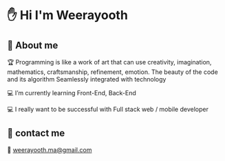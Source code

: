 # ✋ Hi I'm Weerayooth

## 📃 About me

🏆 Programming is like a work of art that can use creativity, imagination, mathematics, craftsmanship, refinement, emotion. The beauty of the code and its algorithm Seamlessly integrated with technology

<!-- 🌈 การเขียนโปรแกรมเปรียบเหมือนงานศิลปะที่สามารถใช้ความคิดสร้างสรรค์ จินตนาการ คณิตศาสตร์ งานฝีมือ ความประณีต อารมณ์ความรู้สึก ความสวยงามของโค้ดและอัลกอริทึม หลอมรวมเข้ากับเทคโนโลยีได้อย่างลงตัว -->

💻 I’m currently learning Front-End, Back-End

<!-- 💻 I’m currently working on Project Manager at Software Park Codecamp and CEO Assistant Thai Programmer Association   -->

💻 I really want to be successful with Full stack web / mobile developer

## 🚩 contact me

📧 weerayooth.ma@gmail.com

